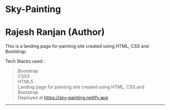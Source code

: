 # Sky-Painting

<h1>Rajesh Ranjan (Author)</h1>

This is a landing page for painting site created using HTML, CSS and Bootstrap.

Tech Stacks used :

> Bootstrap <br>
> CSS3 <br>
> HTML5 <br>
> Landing page for painting site created using HTML, CSS and Bootstrap <br>
> Deployed at https://sky-painting.netlify.app <br>

---
